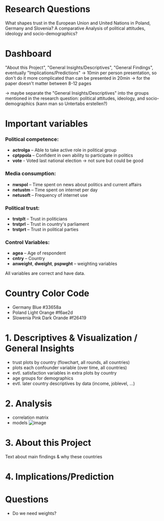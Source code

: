 # Research Questions
What shapes trust in the European Union and United Nations in Poland, Germany and Slovenia? A comparative Analysis of political attitudes, ideology and socio-demographics?

# Dashboard 
"About this Project", "General Insights/Descriptives", "General Findings", eventually "Implications/Predictions"
-> 10min per person presentation, so don't do it more complicated than can be presented in 20min
-> for the paper doesn't matter between 8-12 pages 

-> maybe separate the "General Insights/Descriptives" into the groups mentioned in the research question: political attitudes, ideology, and socio-demographics (kann man so Untertabs erstellen?)

# Important variables

### Political competence:
- **actrolga** – Able to take active role in political group
- **cptppola** – Confident in own ability to participate in politics
- **vote** - Voted last national election -> not sure but could be good

### Media consumption:
- **nwspol** – Time spent on news about politics and current affairs
- **netustm** – Time spent on internet per day
- **netusoft** – Frequency of internet use

### Political trust:
- **trstplt** – Trust in politicians
- **trstprl** – Trust in country's parliament
- **trstprt** – Trust in political parties

### Control Variables:
- **agea** – Age of respondent
- **cntry** – Country
- **anweight**, **dweight**, **pspwght** – weighting variables

All variables are correct and have data. 

# Country Color Code
- Germany Blue #33658a
- Poland Light Orange #f6ae2d
- Slowenia Pink Dark Orande #f26419

# 1. Descriptives & Visualization / General Insights
- trust plots by country (flowchart, all rounds, all countries)
- plots each confounder variable (over time, all countries)
-   evtl. satisfaction variables in extra plots by country
- age groups for demographics
-   evtl. later country descriptives by data (income, joblevel, ...)

# 2. Analysis
- correlation matrix
- models
![image](https://github.com/user-attachments/assets/c71f68cf-0dd3-43c3-a218-02c36ffb0f7a)

# 3. About this Project
Text about main findings & why these countries

# 4. Implications/Prediction

# Questions
- Do we need weights?
